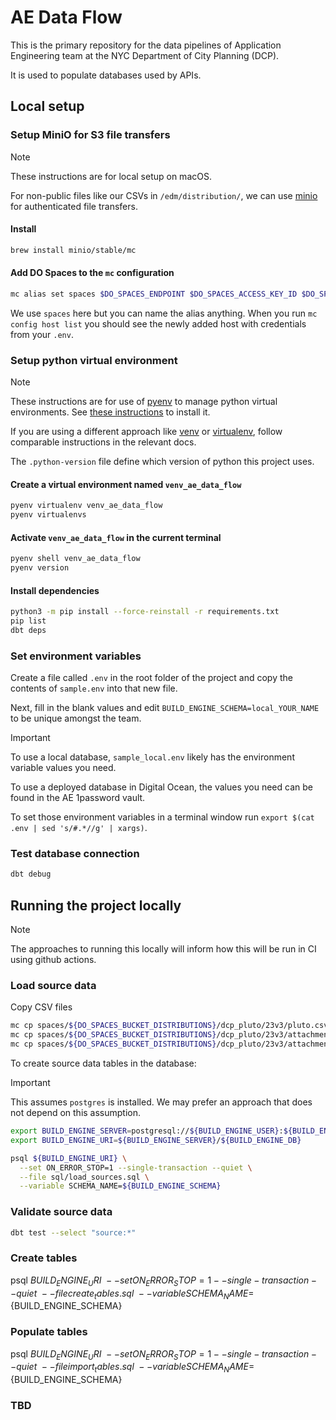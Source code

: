 # AE Data Flow

This is the primary repository for the data pipelines of Application Engineering team at the NYC Department of City Planning (DCP).

It is used to populate databases used by APIs.

## Local setup

### Setup MiniO for S3 file transfers

> [!NOTE]
> These instructions are for local setup on macOS.

For non-public files like our CSVs in `/edm/distribution/`, we can use [minio](https://github.com/minio/minio) for authenticated file transfers.

#### Install

```bash
brew install minio/stable/mc
```

#### Add DO Spaces to the `mc` configuration

```bash
mc alias set spaces $DO_SPACES_ENDPOINT $DO_SPACES_ACCESS_KEY_ID $DO_SPACES_SECRET_ACCESS_KEY
```

We use `spaces` here but you can name the alias anything. When you run `mc config host list` you should see the newly added host with credentials from your `.env`.

### Setup python virtual environment

> [!NOTE]
> These instructions are for use of [pyenv](https://github.com/pyenv/pyenv) to manage python virtual environments. See [these instructions](https://github.com/pyenv/pyenv?tab=readme-ov-file#installation) to install it.
>
> If you are using a different approach like [venv](https://docs.python.org/3/library/venv.html) or [virtualenv](https://virtualenv.pypa.io/en/latest/), follow comparable instructions in the relevant docs.

The `.python-version` file define which version of python this project uses.

#### Create a virtual environment named `venv_ae_data_flow`

```bash
pyenv virtualenv venv_ae_data_flow
pyenv virtualenvs
```

#### Activate `venv_ae_data_flow` in the current terminal

```bash
pyenv shell venv_ae_data_flow
pyenv version
```

#### Install dependencies

```bash
python3 -m pip install --force-reinstall -r requirements.txt
pip list
dbt deps
```

### Set environment variables

Create a file called `.env` in the root folder of the project and copy the contents of `sample.env` into that new file.

Next, fill in the blank values and edit `BUILD_ENGINE_SCHEMA=local_YOUR_NAME` to be unique amongst the team.

> [!IMPORTANT]
> To use a local database, `sample_local.env` likely has the environment variable values you need.
>
> To use a deployed database in Digital Ocean, the values you need can be found in the AE 1password vault.

To set those environment variables in a terminal window run `export $(cat .env | sed 's/#.*//g' | xargs)`.

### Test database connection

```bash
dbt debug
```

## Running the project locally

> [!NOTE]
> The approaches to running this locally will inform how this will be run in CI using github actions.

### Load source data

Copy CSV files

```bash
mc cp spaces/${DO_SPACES_BUCKET_DISTRIBUTIONS}/dcp_pluto/23v3/pluto.csv pluto.csv
mc cp spaces/${DO_SPACES_BUCKET_DISTRIBUTIONS}/dcp_pluto/23v3/attachments/zoning_districts.csv zoning_districts.csv
mc cp spaces/${DO_SPACES_BUCKET_DISTRIBUTIONS}/dcp_pluto/23v3/attachments/source_data_versions.csv source_data_versions.csv
```

To create source data tables in the database:

> [!IMPORTANT]
> This assumes `postgres` is installed. We may prefer an approach that does not depend on this assumption.

```bash
export BUILD_ENGINE_SERVER=postgresql://${BUILD_ENGINE_USER}:${BUILD_ENGINE_PASSWORD}@${BUILD_ENGINE_HOST}:${BUILD_ENGINE_PORT}
export BUILD_ENGINE_URI=${BUILD_ENGINE_SERVER}/${BUILD_ENGINE_DB}

psql ${BUILD_ENGINE_URI} \
  --set ON_ERROR_STOP=1 --single-transaction --quiet \
  --file sql/load_sources.sql \
  --variable SCHEMA_NAME=${BUILD_ENGINE_SCHEMA}
```

### Validate source data

```bash
dbt test --select "source:*"
```

### Create tables
psql ${BUILD_ENGINE_URI} \
  --set ON_ERROR_STOP=1 --single-transaction --quiet \
  --file create_tables.sql \
  --variable SCHEMA_NAME=${BUILD_ENGINE_SCHEMA}

### Populate tables
psql ${BUILD_ENGINE_URI} \
  --set ON_ERROR_STOP=1 --single-transaction --quiet \
  --file import_tables.sql \
  --variable SCHEMA_NAME=${BUILD_ENGINE_SCHEMA}

### TBD
